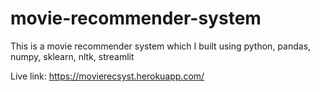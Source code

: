 # movie-recommender-system
This is a movie recommender system which I built using python, pandas, numpy, sklearn, nltk, streamlit

Live link: https://movierecsyst.herokuapp.com/
